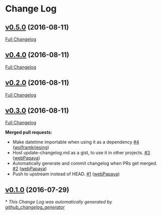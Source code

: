 # Change Log

## [v0.5.0](https://github.com/crewmeister/crewmeister-util.js/tree/v0.5.0) (2016-08-11)
[Full Changelog](https://github.com/crewmeister/crewmeister-util.js/compare/v0.4.0...v0.5.0)

## [v0.4.0](https://github.com/crewmeister/crewmeister-util.js/tree/v0.4.0) (2016-08-11)
[Full Changelog](https://github.com/crewmeister/crewmeister-util.js/compare/v0.2.0...v0.4.0)

## [v0.2.0](https://github.com/crewmeister/crewmeister-util.js/tree/v0.2.0) (2016-08-11)
[Full Changelog](https://github.com/crewmeister/crewmeister-util.js/compare/v0.3.0...v0.2.0)

## [v0.3.0](https://github.com/crewmeister/crewmeister-util.js/tree/v0.3.0) (2016-08-11)
[Full Changelog](https://github.com/crewmeister/crewmeister-util.js/compare/v0.1.0...v0.3.0)

**Merged pull requests:**

- Make datetime importable when using it as a dependency [\#4](https://github.com/crewmeister/crewmeister-util.js/pull/4) ([wolframkriesing](https://github.com/wolframkriesing))
- Host update-changelog.md as a gist, to use it in other projects. [\#3](https://github.com/crewmeister/crewmeister-util.js/pull/3) ([webPapaya](https://github.com/webPapaya))
- Automatically generate and commit changelog when PRs get merged. [\#2](https://github.com/crewmeister/crewmeister-util.js/pull/2) ([webPapaya](https://github.com/webPapaya))
- Push to upstream instead of HEAD. [\#1](https://github.com/crewmeister/crewmeister-util.js/pull/1) ([webPapaya](https://github.com/webPapaya))

## [v0.1.0](https://github.com/crewmeister/crewmeister-util.js/tree/v0.1.0) (2016-07-29)


\* *This Change Log was automatically generated by [github_changelog_generator](https://github.com/skywinder/Github-Changelog-Generator)*